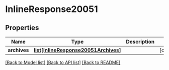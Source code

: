 # InlineResponse20051

## Properties
Name | Type | Description | Notes
------------ | ------------- | ------------- | -------------
**archives** | [**list[InlineResponse20051Archives]**](InlineResponse20051Archives.md) |  | [optional] 

[[Back to Model list]](../README.md#documentation-for-models) [[Back to API list]](../README.md#documentation-for-api-endpoints) [[Back to README]](../README.md)

